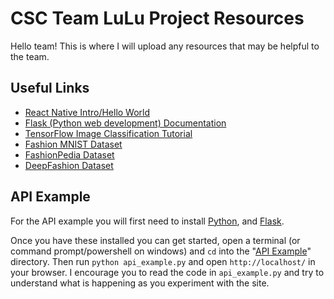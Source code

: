 # CSC Team LuLu Project Resources

Hello team! This is where I will upload any resources that may be helpful to the team. 
## Useful Links

+ [React Native Intro/Hello World](https://reactnative.dev/docs/tutorial)
+ [Flask (Python web development) Documentation](https://flask.palletsprojects.com/en/2.2.x/)
+ [TensorFlow Image Classification Tutorial](https://www.tensorflow.org/tutorials/images/classification)
+ [Fashion MNIST Dataset](https://www.kaggle.com/datasets/zalando-research/fashionmnist)
+ [FashionPedia Dataset](https://fashionpedia.github.io/home/)
+ [DeepFashion Dataset](http://mmlab.ie.cuhk.edu.hk/projects/DeepFashion.html)

## API Example

For the API example you will first need to install [Python](https://www.python.org/downloads/), and [Flask](https://flask.palletsprojects.com/en/2.2.x/installation/#install-flask).

Once you have these installed you can get started, open a terminal (or command prompt/powershell on windows) and `cd` into the "[API Example](/API+Example)" directory. Then run `python api_example.py` and open `http://localhost/` in your browser. I encourage you to read the code in `api_example.py` and try to understand what is happening as you experiment with the site.

